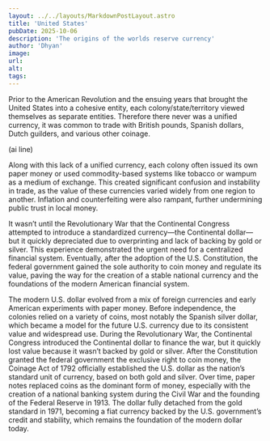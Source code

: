 ```yaml
---
layout: ../../layouts/MarkdownPostLayout.astro
title: 'United States'
pubDate: 2025-10-06
description: 'The origins of the worlds reserve currency'
author: 'Dhyan'
image:
url:
alt:
tags:
---
```


Prior to the American Revolution and the ensuing years that brought the United States into a cohesive entity, 
each colony/state/territory viewed themselves as separate entities. 
Therefore there never was a unified currency, it was common to trade with British pounds, Spanish dollars, Dutch guilders, and various other coinage.


(ai line)

Along with this lack of a unified currency, each colony often issued its own paper money or used commodity-based systems like tobacco or wampum as a medium of exchange. This created significant confusion and instability in trade, as the value of these currencies varied widely from one region to another. Inflation and counterfeiting were also rampant, further undermining public trust in local money.

It wasn’t until the Revolutionary War that the Continental Congress attempted to introduce a standardized currency—the Continental dollar—but it quickly depreciated due to overprinting and lack of backing by gold or silver. This experience demonstrated the urgent need for a centralized financial system. Eventually, after the adoption of the U.S. Constitution, the federal government gained the sole authority to coin money and regulate its value, paving the way for the creation of a stable national currency and the foundations of the modern American financial system.

The modern U.S. dollar evolved from a mix of foreign currencies and early American experiments with paper money. Before independence, the colonies relied on a variety of coins, most notably the Spanish silver dollar, which became a model for the future U.S. currency due to its consistent value and widespread use. During the Revolutionary War, the Continental Congress introduced the Continental dollar to finance the war, but it quickly lost value because it wasn’t backed by gold or silver. After the Constitution granted the federal government the exclusive right to coin money, the Coinage Act of 1792 officially established the U.S. dollar as the nation’s standard unit of currency, based on both gold and silver. Over time, paper notes replaced coins as the dominant form of money, especially with the creation of a national banking system during the Civil War and the founding of the Federal Reserve in 1913. The dollar fully detached from the gold standard in 1971, becoming a fiat currency backed by the U.S. government’s credit and stability, which remains the foundation of the modern dollar today.